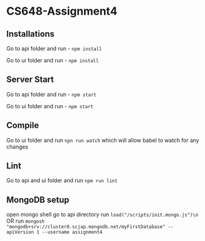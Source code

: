 # CS648-Assignment4

## Installations

Go to api folder and run - `npm install`

Go to ui folder and run - `npm install`

## Server Start

Go to api folder and run - `npm start`

Go to ui folder and run - `npm start`

## Compile

Go to ui folder and run `npn run watch` which will allow babel to watch for any changes

## Lint

Go to api and ui folder and run `npm run lint`

## MongoDB setup

open mongo shell 
go to api directory
run `load("/scripts/init.mongo.js")\n` 
    OR run `mongosh "mongodb+srv://cluster0.scjap.mongodb.net/myFirstDatabase" --apiVersion 1 --username assignment4`

